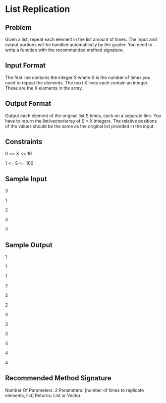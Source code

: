 # List Replication

## Problem
Given a list, repeat each element in the list  amount of times. The input and output portions will be handled automatically by the grader. You need to write a function with the recommended method signature.

## Input Format
The first line contains the integer S where S is the number of times you need to repeat the elements. 
The next X lines each contain an integer. These are the X elements in the array.

## Output Format
Output each element of the original list S times, each on a separate line. You have to return the list/vector/array of S * X integers. The relative positions of the values should be the same as the original list provided in the input.

## Constraints
0 <= X <= 10

1 <= S <= 100

## Sample Input
3

1

2

3

4

## Sample Output
1

1

1

2

2

2

3

3

3

4

4

4

## Recommended Method Signature
Number Of Parameters: 2
Parameters: [number of times to replicate elements, list]
Returns: List or Vector
